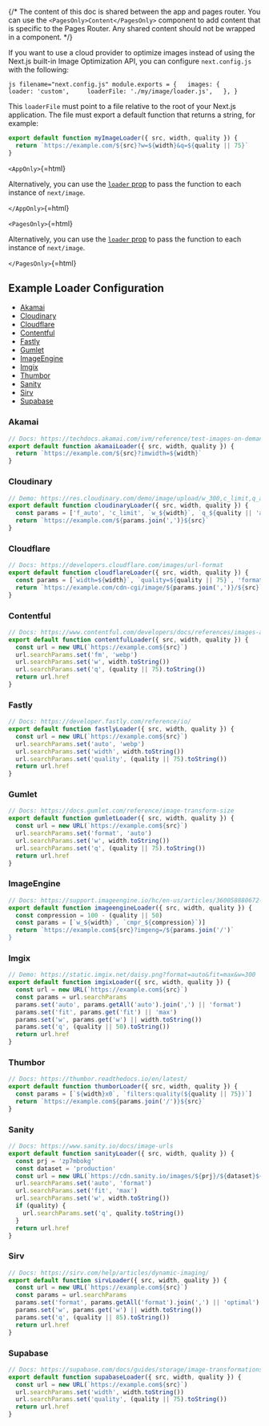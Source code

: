 {/\* The content of this doc is shared between the app and pages router.
You can use the `<PagesOnly>Content</PagesOnly>` component to add
content that is specific to the Pages Router. Any shared content should
not be wrapped in a component. \*/}

If you want to use a cloud provider to optimize images instead of using
the Next.js built-in Image Optimization API, you can configure
`next.config.js` with the following:

`js filename="next.config.js" module.exports = {   images: {     loader: 'custom',     loaderFile: './my/image/loader.js',   }, }`

This `loaderFile` must point to a file relative to the root of your
Next.js application. The file must export a default function that
returns a string, for example:

``` js
export default function myImageLoader({ src, width, quality }) {
  return `https://example.com/${src}?w=${width}&q=${quality || 75}`
}
```

`<AppOnly>`{=html}

Alternatively, you can use the [`loader`
prop](/docs/app/api-reference/components/image#loader) to pass the
function to each instance of `next/image`.

`</AppOnly>`{=html}

`<PagesOnly>`{=html}

Alternatively, you can use the [`loader`
prop](/docs/pages/api-reference/components/image#loader) to pass the
function to each instance of `next/image`.

`</PagesOnly>`{=html}

## Example Loader Configuration

-   [Akamai](#akamai)
-   [Cloudinary](#cloudinary)
-   [Cloudflare](#cloudflare)
-   [Contentful](#contentful)
-   [Fastly](#fastly)
-   [Gumlet](#gumlet)
-   [ImageEngine](#imageengine)
-   [Imgix](#imgix)
-   [Thumbor](#thumbor)
-   [Sanity](#sanity)
-   [Sirv](#sirv)
-   [Supabase](#supabase)

### Akamai

``` js
// Docs: https://techdocs.akamai.com/ivm/reference/test-images-on-demand
export default function akamaiLoader({ src, width, quality }) {
  return `https://example.com/${src}?imwidth=${width}`
}
```

### Cloudinary

``` js
// Demo: https://res.cloudinary.com/demo/image/upload/w_300,c_limit,q_auto/turtles.jpg
export default function cloudinaryLoader({ src, width, quality }) {
  const params = ['f_auto', 'c_limit', `w_${width}`, `q_${quality || 'auto'}`]
  return `https://example.com/${params.join(',')}${src}`
}
```

### Cloudflare

``` js
// Docs: https://developers.cloudflare.com/images/url-format
export default function cloudflareLoader({ src, width, quality }) {
  const params = [`width=${width}`, `quality=${quality || 75}`, 'format=auto']
  return `https://example.com/cdn-cgi/image/${params.join(',')}/${src}`
}
```

### Contentful

``` js
// Docs: https://www.contentful.com/developers/docs/references/images-api/
export default function contentfulLoader({ src, width, quality }) {
  const url = new URL(`https://example.com${src}`)
  url.searchParams.set('fm', 'webp')
  url.searchParams.set('w', width.toString())
  url.searchParams.set('q', (quality || 75).toString())
  return url.href
}
```

### Fastly

``` js
// Docs: https://developer.fastly.com/reference/io/
export default function fastlyLoader({ src, width, quality }) {
  const url = new URL(`https://example.com${src}`)
  url.searchParams.set('auto', 'webp')
  url.searchParams.set('width', width.toString())
  url.searchParams.set('quality', (quality || 75).toString())
  return url.href
}
```

### Gumlet

``` js
// Docs: https://docs.gumlet.com/reference/image-transform-size
export default function gumletLoader({ src, width, quality }) {
  const url = new URL(`https://example.com${src}`)
  url.searchParams.set('format', 'auto')
  url.searchParams.set('w', width.toString())
  url.searchParams.set('q', (quality || 75).toString())
  return url.href
}
```

### ImageEngine

``` js
// Docs: https://support.imageengine.io/hc/en-us/articles/360058880672-Directives
export default function imageengineLoader({ src, width, quality }) {
  const compression = 100 - (quality || 50)
  const params = [`w_${width}`, `cmpr_${compression}`)]
  return `https://example.com${src}?imgeng=/${params.join('/')`
}
```

### Imgix

``` js
// Demo: https://static.imgix.net/daisy.png?format=auto&fit=max&w=300
export default function imgixLoader({ src, width, quality }) {
  const url = new URL(`https://example.com${src}`)
  const params = url.searchParams
  params.set('auto', params.getAll('auto').join(',') || 'format')
  params.set('fit', params.get('fit') || 'max')
  params.set('w', params.get('w') || width.toString())
  params.set('q', (quality || 50).toString())
  return url.href
}
```

### Thumbor

``` js
// Docs: https://thumbor.readthedocs.io/en/latest/
export default function thumborLoader({ src, width, quality }) {
  const params = [`${width}x0`, `filters:quality(${quality || 75})`]
  return `https://example.com${params.join('/')}${src}`
}
```

### Sanity

``` js
// Docs: https://www.sanity.io/docs/image-urls
export default function sanityLoader({ src, width, quality }) {
  const prj = 'zp7mbokg'
  const dataset = 'production'
  const url = new URL(`https://cdn.sanity.io/images/${prj}/${dataset}${src}`)
  url.searchParams.set('auto', 'format')
  url.searchParams.set('fit', 'max')
  url.searchParams.set('w', width.toString())
  if (quality) {
    url.searchParams.set('q', quality.toString())
  }
  return url.href
}
```

### Sirv

``` js
// Docs: https://sirv.com/help/articles/dynamic-imaging/
export default function sirvLoader({ src, width, quality }) {
  const url = new URL(`https://example.com${src}`)
  const params = url.searchParams
  params.set('format', params.getAll('format').join(',') || 'optimal')
  params.set('w', params.get('w') || width.toString())
  params.set('q', (quality || 85).toString())
  return url.href
}
```

### Supabase

``` js
// Docs: https://supabase.com/docs/guides/storage/image-transformations#nextjs-loader
export default function supabaseLoader({ src, width, quality }) {
  const url = new URL(`https://example.com${src}`)
  url.searchParams.set('width', width.toString())
  url.searchParams.set('quality', (quality || 75).toString())
  return url.href
}
```
